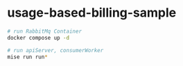 # usage-based-billing-sample

```sh
# run RabbitMq Container
docker compose up -d

# run apiServer, consumerWorker
mise run run*
```

